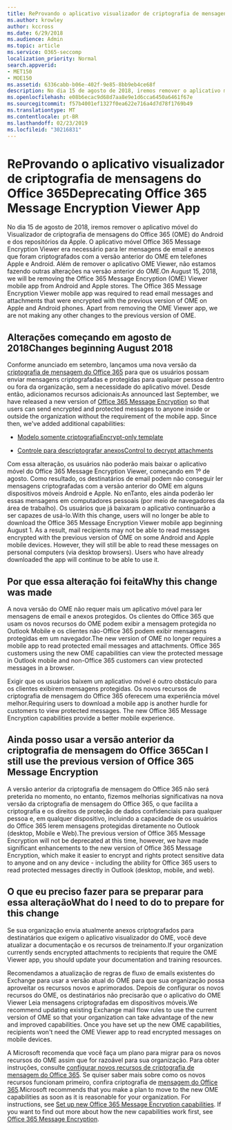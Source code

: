 ```yaml
---
title: ReProvando o aplicativo visualizador de criptografia de mensagens do Office 365
ms.author: krowley
author: kccross
ms.date: 6/29/2018
ms.audience: Admin
ms.topic: article
ms.service: O365-seccomp
localization_priority: Normal
search.appverid:
- MET150
- MOE150
ms.assetid: 6336cabb-b06e-402f-9e85-8bb9eb4ce68f
description: No dia 15 de agosto de 2018, iremos remover o aplicativo móvel do Visualizador de criptografia de mensagens do Office 365 (OME) do Android e dos repositórios da Apple. O aplicativo móvel Office 365 Message Encryption Viewer era necessário para ler mensagens de email e anexos que foram criptografados com a versão anterior do OME em telefones Apple e Android. Além de remover o aplicativo OME Viewer, não estamos fazendo outras alterações na versão anterior do OME.
ms.openlocfilehash: e08b6ecac9d68d7aa8e9e1d6cca6450a6461f67e
ms.sourcegitcommit: f57b4001ef1327f0ea622e716a4d7d78f1769b49
ms.translationtype: MT
ms.contentlocale: pt-BR
ms.lasthandoff: 02/23/2019
ms.locfileid: "30216831"
---
```

# <a name="deprecating-office-365-message-encryption-viewer-app"></a><span data-ttu-id="a2db7-105">ReProvando o aplicativo visualizador de criptografia de mensagens do Office 365</span><span class="sxs-lookup"><span data-stu-id="a2db7-105">Deprecating Office 365 Message Encryption Viewer App</span></span>

<span data-ttu-id="a2db7-p102">No dia 15 de agosto de 2018, iremos remover o aplicativo móvel do Visualizador de criptografia de mensagens do Office 365 (OME) do Android e dos repositórios da Apple. O aplicativo móvel Office 365 Message Encryption Viewer era necessário para ler mensagens de email e anexos que foram criptografados com a versão anterior do OME em telefones Apple e Android. Além de remover o aplicativo OME Viewer, não estamos fazendo outras alterações na versão anterior do OME.</span><span class="sxs-lookup"><span data-stu-id="a2db7-p102">On August 15, 2018, we will be removing the Office 365 Message Encryption (OME) Viewer mobile app from Android and Apple stores. The Office 365 Message Encryption Viewer mobile app was required to read email messages and attachments that were encrypted with the previous version of OME on Apple and Android phones. Apart from removing the OME Viewer app, we are not making any other changes to the previous version of OME.</span></span>
  
## <a name="changes-beginning-august-2018"></a><span data-ttu-id="a2db7-109">Alterações começando em agosto de 2018</span><span class="sxs-lookup"><span data-stu-id="a2db7-109">Changes beginning August 2018</span></span>

<span data-ttu-id="a2db7-p103">Conforme anunciado em setembro, lançamos uma nova versão da [criptografia de mensagem do Office 365](https://aka.ms/ome2017) para que os usuários possam enviar mensagens criptografadas e protegidas para qualquer pessoa dentro ou fora da organização, sem a necessidade do aplicativo móvel. Desde então, adicionamos recursos adicionais:</span><span class="sxs-lookup"><span data-stu-id="a2db7-p103">As announced last September, we have released a new version of [Office 365 Message Encryption](https://aka.ms/ome2017) so that users can send encrypted and protected messages to anyone inside or outside the organization without the requirement of the mobile app. Since then, we've added additional capabilities:</span></span> 
  
- [<span data-ttu-id="a2db7-112">Modelo somente criptografia</span><span class="sxs-lookup"><span data-stu-id="a2db7-112">Encrypt-only template</span></span>](https://aka.ms/encryptonly)
    
- [<span data-ttu-id="a2db7-113">Controle para descriptografar anexos</span><span class="sxs-lookup"><span data-stu-id="a2db7-113">Control to decrypt attachments</span></span>](https://techcommunity.microsoft.com/t5/Security-Privacy-and-Compliance/Admin-control-for-attachments-now-available-in-Office-365/ba-p/204007)
    
<span data-ttu-id="a2db7-p104">Com essa alteração, os usuários não poderão mais baixar o aplicativo móvel do Office 365 Message Encryption Viewer, começando em 1º de agosto. Como resultado, os destinatários de email podem não conseguir ler mensagens criptografadas com a versão anterior do OME em alguns dispositivos móveis Android e Apple. No enTanto, eles ainda poderão ler essas mensagens em computadores pessoais (por meio de navegadores da área de trabalho). Os usuários que já baixaram o aplicativo continuarão a ser capazes de usá-lo.</span><span class="sxs-lookup"><span data-stu-id="a2db7-p104">With this change, users will no longer be able to download the Office 365 Message Encryption Viewer mobile app beginning August 1. As a result, mail recipients may not be able to read messages encrypted with the previous version of OME on some Android and Apple mobile devices. However, they will still be able to read these messages on personal computers (via desktop browsers). Users who have already downloaded the app will continue to be able to use it.</span></span>
  
## <a name="why-this-change-was-made"></a><span data-ttu-id="a2db7-118">Por que essa alteração foi feita</span><span class="sxs-lookup"><span data-stu-id="a2db7-118">Why this change was made</span></span>

<span data-ttu-id="a2db7-p105">A nova versão do OME não requer mais um aplicativo móvel para ler mensagens de email e anexos protegidos. Os clientes do Office 365 que usam os novos recursos do OME podem exibir a mensagem protegida no Outlook Mobile e os clientes não-Office 365 podem exibir mensagens protegidas em um navegador.</span><span class="sxs-lookup"><span data-stu-id="a2db7-p105">The new version of OME no longer requires a mobile app to read protected email messages and attachments. Office 365 customers using the new OME capabilities can view the protected message in Outlook mobile and non-Office 365 customers can view protected messages in a browser.</span></span>
  
<span data-ttu-id="a2db7-p106">Exigir que os usuários baixem um aplicativo móvel é outro obstáculo para os clientes exibirem mensagens protegidas. Os novos recursos de criptografia de mensagem do Office 365 oferecem uma experiência móvel melhor.</span><span class="sxs-lookup"><span data-stu-id="a2db7-p106">Requiring users to download a mobile app is another hurdle for customers to view protected messages. The new Office 365 Message Encryption capabilities provide a better mobile experience.</span></span>
  
## <a name="can-i-still-use-the-previous-version-of-office-365-message-encryption"></a><span data-ttu-id="a2db7-123">Ainda posso usar a versão anterior da criptografia de mensagem do Office 365</span><span class="sxs-lookup"><span data-stu-id="a2db7-123">Can I still use the previous version of Office 365 Message Encryption</span></span>

<span data-ttu-id="a2db7-124">A versão anterior da criptografia de mensagem do Office 365 não será preterida no momento, no entanto, fizemos melhorias significativas na nova versão da criptografia de mensagem do Office 365, o que facilita a criptografia e os direitos de proteção de dados confidenciais para qualquer pessoa e, em qualquer dispositivo, incluindo a capacidade de os usuários do Office 365 lerem mensagens protegidas diretamente no Outlook (desktop, Mobile e Web).</span><span class="sxs-lookup"><span data-stu-id="a2db7-124">The previous version of Office 365 Message Encryption will not be deprecated at this time, however, we have made significant enhancements to the new version of Office 365 Message Encryption, which make it easier to encrypt and rights protect sensitive data to anyone and on any device - including the ability for Office 365 users to read protected messages directly in Outlook (desktop, mobile, and web).</span></span> 
  
## <a name="what-do-i-need-to-do-to-prepare-for-this-change"></a><span data-ttu-id="a2db7-125">O que eu preciso fazer para se preparar para essa alteração</span><span class="sxs-lookup"><span data-stu-id="a2db7-125">What do I need to do to prepare for this change</span></span>

<span data-ttu-id="a2db7-126">Se sua organização envia atualmente anexos criptografados para destinatários que exigem o aplicativo visualizador do OME, você deve atualizar a documentação e os recursos de treinamento.</span><span class="sxs-lookup"><span data-stu-id="a2db7-126">If your organization currently sends encrypted attachments to recipients that require the OME Viewer app, you should update your documentation and training resources.</span></span>
  
<span data-ttu-id="a2db7-p107">Recomendamos a atualização de regras de fluxo de emails existentes do Exchange para usar a versão atual do OME para que sua organização possa aproveitar os recursos novos e aprimorados. Depois de configurar os novos recursos do OME, os destinatários não precisarão que o aplicativo do OME Viewer Leia mensagens criptografadas em dispositivos móveis.</span><span class="sxs-lookup"><span data-stu-id="a2db7-p107">We recommend updating existing Exchange mail flow rules to use the current version of OME so that your organization can take advantage of the new and improved capabilities. Once you have set up the new OME capabilities, recipients won't need the OME Viewer app to read encrypted messages on mobile devices.</span></span>
  
<span data-ttu-id="a2db7-p108">A Microsoft recomenda que você faça um plano para migrar para os novos recursos do OME assim que for razoável para sua organização. Para obter instruções, consulte [configurar novos recursos de criptografia de mensagem do Office 365](set-up-new-message-encryption-capabilities.md). Se quiser saber mais sobre como os novos recursos funcionam primeiro, confira criptografia de [mensagem do Office 365](ome.md).</span><span class="sxs-lookup"><span data-stu-id="a2db7-p108">Microsoft recommends that you make a plan to move to the new OME capabilities as soon as it is reasonable for your organization. For instructions, see [Set up new Office 365 Message Encryption capabilities](set-up-new-message-encryption-capabilities.md). If you want to find out more about how the new capabilities work first, see [Office 365 Message Encryption](ome.md).</span></span>
  

